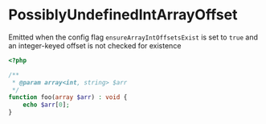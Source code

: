 # PossiblyUndefinedIntArrayOffset

Emitted when the config flag `ensureArrayIntOffsetsExist` is set to `true` and an integer-keyed offset is not checked for existence

```php
<?php

/**
 * @param array<int, string> $arr
 */
function foo(array $arr) : void {
    echo $arr[0];
}
```
